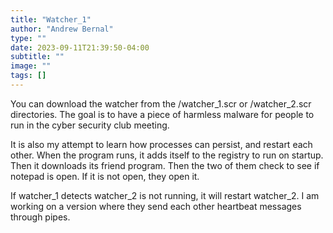 ```yaml
---
title: "Watcher_1"
author: "Andrew Bernal"
type: ""
date: 2023-09-11T21:39:50-04:00
subtitle: ""
image: ""
tags: []
---
```

You can download the watcher from the /watcher_1.scr or /watcher_2.scr directories. 
The goal is to have a piece of harmless malware for people to run in the cyber security club meeting.

It is also my attempt to learn how processes can persist, and restart each other.
When the program runs, it adds itself to the registry to run on startup. Then it downloads its friend program. Then the two of them check to see if
notepad is open. If it is not open, they open it.


If watcher_1 detects watcher_2 is not running, it will restart watcher_2. 
I am working on a version where they send each other heartbeat messages through pipes.

